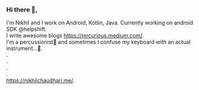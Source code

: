 ### Hi there 👋, 
I'm Nikhil and I work on Android, Kotlin, Java. Currently working on android SDK @helpshift.  
I write awesome blogs https://mrcurious.medium.com/.  
I'm a percussionist🥁 and sometimes I confuse my keyboard with an actual instrument...🤔.  
.  
.  
.  
.  
https://nikhilchaudhari.me/. 
